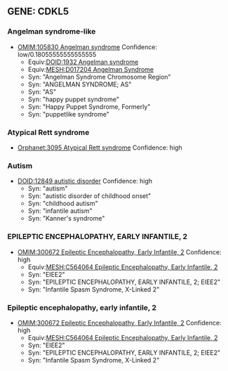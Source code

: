 
## GENE: CDKL5

### Angelman syndrome-like
 * [OMIM:105830 Angelman syndrome](http://beta.monarchinitiative.org/disease/OMIM:105830) Confidence: low/0.18055555555555555
    * Equiv:[DOID:1932 Angelman syndrome](http://beta.monarchinitiative.org/disease/DOID:1932)
    * Equiv:[MESH:D017204 Angelman Syndrome](http://beta.monarchinitiative.org/disease/MESH:D017204)
    * Syn: "Angelman Syndrome Chromosome Region"
    * Syn: "ANGELMAN SYNDROME; AS"
    * Syn: "AS"
    * Syn: "happy puppet syndrome"
    * Syn: "Happy Puppet Syndrome, Formerly"
    * Syn: "puppetlike syndrome"

### Atypical Rett syndrome
 * [Orphanet:3095 Atypical Rett syndrome](http://beta.monarchinitiative.org/disease/Orphanet:3095) Confidence: high

### Autism
 * [DOID:12849 autistic disorder](http://beta.monarchinitiative.org/disease/DOID:12849) Confidence: high
    * Syn: "autism"
    * Syn: "autistic disorder of childhood onset"
    * Syn: "childhood autism"
    * Syn: "infantile autism"
    * Syn: "Kanner's syndrome"

### EPILEPTIC ENCEPHALOPATHY, EARLY INFANTILE, 2
 * [OMIM:300672 Epileptic Encephalopathy, Early Infantile, 2](http://beta.monarchinitiative.org/disease/OMIM:300672) Confidence: high
    * Equiv:[MESH:C564064 Epileptic Encephalopathy, Early Infantile, 2](http://beta.monarchinitiative.org/disease/MESH:C564064)
    * Syn: "EIEE2"
    * Syn: "EPILEPTIC ENCEPHALOPATHY, EARLY INFANTILE, 2; EIEE2"
    * Syn: "Infantile Spasm Syndrome, X-Linked 2"

### Epileptic encephalopathy, early infantile, 2
 * [OMIM:300672 Epileptic Encephalopathy, Early Infantile, 2](http://beta.monarchinitiative.org/disease/OMIM:300672) Confidence: high
    * Equiv:[MESH:C564064 Epileptic Encephalopathy, Early Infantile, 2](http://beta.monarchinitiative.org/disease/MESH:C564064)
    * Syn: "EIEE2"
    * Syn: "EPILEPTIC ENCEPHALOPATHY, EARLY INFANTILE, 2; EIEE2"
    * Syn: "Infantile Spasm Syndrome, X-Linked 2"
